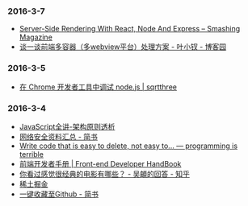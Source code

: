 ### 2016-3-7<br />
+ [Server-Side Rendering With React, Node And Express – Smashing Magazine](https://www.smashingmagazine.com/2016/03/server-side-rendering-react-node-express/)<br />
+ [谈一谈前端多容器（多webview平台）处理方案 - 叶小钗 - 博客园](http://www.cnblogs.com/yexiaochai/p/5204847.html)<br />

### 2016-3-5<br />
+ [在 Chrome 开发者工具中调试 node.js | sqrtthree](http://blog.sqrtthree.com/2016/02/29/debugging-nodejs-in-chrome-devtools/)<br />

### 2016-3-4<br />
+ [JavaScript全讲-架构原则透析](http://mp.weixin.qq.com/s?__biz=MzAxNjQwNDY0MQ==&mid=403997163&idx=1&sn=d0e303ad9a927f398bacbec8e6c4e3a6)<br />
+ [网络安全资料汇总 - 简书](http://www.jianshu.com/p/67e294106919)<br />
+ [Write code that is easy to delete, not easy to... — programming is terrible](http://programmingisterrible.com/post/139222674273/write-code-that-is-easy-to-delete-not-easy-to)<br />
+ [前端开发者手册 | Front­-­end De­velope­r Hand­Book­](https://dwqs.gitbooks.io/frontenddevhandbook/content/index.html)<br />
+ [你看过感觉很经典的电影有哪些？ - 吴頔的回答 - 知乎](https://www.zhihu.com/question/25628825/answer/32184740)<br />
+ [稀土掘金](http://gold.xitu.io/#/)<br />
+ [一键收藏至Github - 简书](http://www.jianshu.com/p/19d2f3a3b5d8)<br />